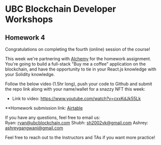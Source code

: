 # UBC Blockchain Developer Workshops
  
## Homework 4
Congratulations on completing the fourth (online) session of the course!

This week we're partnering with [Alchemy](https://www.alchemy.com) for the homework assignment. You're going to build a full-stack "Buy me a coffee" application on the blockchain, and have the opportunity to tie in your React.js knowledge with your Solidity knowledge.

Follow the below video (1.5hr long), push your code to Github and submit the repo link along with your name/wallet for a snazzy NFT this week:
- Link to video: https://www.youtube.com/watch?v=cxxKdJk55Lk

**Homework submission link: [Airtable](https://airtable.com/shruP9dFWzsd2a8CI)
  
If you have any questions, feel free to email us:  
Ryan: [ryan@ubcblockchain.com](mailto:ryan@ubcblockchain.com)
Shubh: [sh2002vk@gmail.com](mailto:sh2002vk@gmail.com)
Ashrey: [ashreygangwani@gmail.com](mailto:ashreygangwani@gmail.com)

Feel free to reach out to the Instructors and TAs if you want more practice!